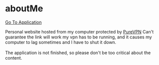 # aboutMe
<a href='http://172.111.135.232:8080' target='_blank'>Go To Application</a>
<br>

Personal website hosted from my computer protected by [PureVPN](https://www.purevpn.com/pages/home.php)
Can't guarantee the link will work my vpn has to be running, and it causes my
computer to lag sometimes and I have to shut it down.
<br>
<br>
The application is not finished, so please don't be too critical about the
content.
